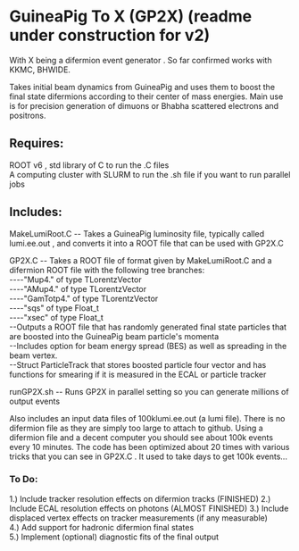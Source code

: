 # GuineaPig To X (GP2X) (readme under construction for v2)
With X being a difermion event generator . So far confirmed works with KKMC, BHWIDE. 

Takes initial beam dynamics from GuineaPig and uses them to boost the final state difermions according to their center of mass energies. Main use is for precision generation of dimuons or Bhabha scattered electrons and positrons.

## Requires: 

ROOT v6 , std library of C to run the .C files  
A computing cluster with SLURM to run the .sh file if you want to run parallel jobs  

## Includes:

MakeLumiRoot.C
-- Takes a GuineaPig luminosity file, typically called lumi.ee.out , and converts it into a ROOT file that can be used with GP2X.C

GP2X.C
-- Takes a ROOT file of format given by MakeLumiRoot.C and a difermion ROOT file with the following tree branches:  
----"Mup4." of type TLorentzVector  
----"AMup4." of type TLorentzVector  
----"GamTotp4." of type TLorentzVector  
----"sqs" of type Float_t  
----"xsec" of type Float_t  
--Outputs a ROOT file that has randomly generated final state particles that are boosted into the GuineaPig beam particle's momenta  
--Includes option for beam energy spread (BES) as well as spreading in the beam vertex.  
--Struct ParticleTrack that stores boosted particle four vector and has functions for smearing if it is measured in the ECAL or particle tracker

runGP2X.sh
-- Runs GP2X in parallel setting so you can generate millions of output events  

Also includes an input data files of 100klumi.ee.out (a lumi file). There is no difermion file as they are simply too large to attach to github. Using a difermion file and a decent computer you should see about 100k events every 10 minutes. The code has been optimized about 20 times with various tricks that you can see in GP2X.C . It used to take days to get 100k events...


### To Do:
1.) Include tracker resolution effects on difermion tracks (FINISHED)
2.) Include ECAL resolution effects on photons (ALMOST FINISHED)
3.) Include displaced vertex effects on tracker measurements (if any measurable)  
4.) Add support for hadronic difermion final states  
5.) Implement (optional) diagnostic fits of the final output  
